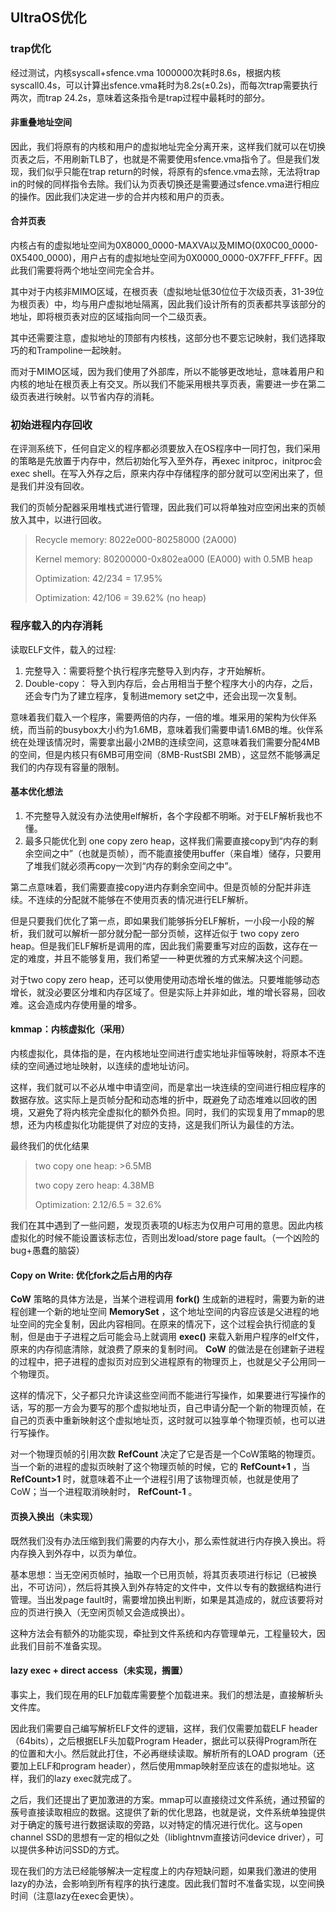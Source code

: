 ## UltraOS优化

### trap优化

经过测试，内核syscall+sfence.vma 1000000次耗时8.6s，根据内核syscall0.4s，可以计算出sfence.vma耗时为8.2s(±0.2s)，而每次trap需要执行两次，而trap 24.2s，意味着这条指令是trap过程中最耗时的部分。

#### 非重叠地址空间

因此，我们将原有的内核和用户的虚拟地址完全分离开来，这样我们就可以在切换页表之后，不用刷新TLB了，也就是不需要使用sfence.vma指令了。但是我们发现，我们似乎只能在trap return的时候，将原有的sfence.vma去除，无法将trap in的时候的同样指令去除。我们认为页表切换还是需要通过sfence.vma进行相应的操作。因此我们决定进一步的合并内核和用户的页表。

#### 合并页表

内核占有的虚拟地址空间为0X8000_0000-MAXVA以及MIMO(0X0C00_0000-0X5400_0000)，用户占有的虚拟地址空间为0X0000_0000-0X7FFF_FFFF。因此我们需要将两个地址空间完全合并。

其中对于内核非MIMO区域，在根页表（虚拟地址低30位位于次级页表，31-39位为根页表）中，均与用户虚拟地址隔离，因此我们设计所有的页表都共享该部分的地址，即将根页表对应的区域指向同一个二级页表。

其中还需要注意，虚拟地址的顶部有内核栈，这部分也不要忘记映射，我们选择取巧的和Trampoline一起映射。

而对于MIMO区域，因为我们使用了外部库，所以不能够更改地址，意味着用户和内核的地址在根页表上有交叉。所以我们不能采用根共享页表，需要进一步在第二级页表进行映射。以节省内存的消耗。

### 初始进程内存回收

在评测系统下，任何自定义的程序都必须要放入在OS程序中一同打包，我们采用的策略是先放置于内存中，然后初始化写入至外存，再exec initproc，initproc会exec shell。在写入外存之后，原来内存中存储程序的部分就可以空闲出来了，但是我们并没有回收。

我们的页帧分配器采用堆栈式进行管理，因此我们可以将单独对应空闲出来的页帧放入其中，以进行回收。

> Recycle memory: 8022e000-80258000 (2A000)
> 
> Kernel memory: 80200000-0x802ea000 (EA000) with 0.5MB heap
>
> Optimization: 42/234 = 17.95%
>
> Optimization: 42/106 = 39.62% (no heap)


### 程序载入的内存消耗

读取ELF文件，载入的过程:

1. 完整导入：需要将整个执行程序完整导入到内存，才开始解析。
2. Double-copy： 导入到内存后，会占用相当于整个程序大小的内存，之后，还会专门为了建立程序，复制进memory set之中，还会出现一次复制。

意味着我们载入一个程序，需要两倍的内存，一倍的堆。堆采用的架构为伙伴系统，而当前的busybox大小约为1.6MB，意味着我们需要申请1.6MB的堆。伙伴系统在处理该情况时，需要拿出最小2MB的连续空间，这意味着我们需要分配4MB的空间，但是内核只有6MB可用空间（8MB-RustSBI 2MB），这显然不能够满足我们的内存现有容量的限制。

#### 基本优化想法

1. 不完整导入就没有办法使用elf解析，各个字段都不明晰。对于ELF解析我也不懂。
2. 最多只能优化到 one copy zero heap，这样我们需要直接copy到“内存的剩余空间之中”（也就是页帧），而不能直接使用buffer（来自堆）储存，只要用了堆我们就必须再copy一次到“内存的剩余空间之中”。

第二点意味着，我们需要直接copy进内存剩余空间中。但是页帧的分配并非连续。不连续的分配就不能够在不使用页表的情况进行ELF解析。

但是只要我们优化了第一点，即如果我们能够拆分ELF解析，一小段一小段的解析，我们就可以解析一部分就分配一部分页帧，这样近似于 two copy zero heap。但是我们ELF解析是调用的库，因此我们需要重写对应的函数，这存在一定的难度，并且不能够复用，我们希望一一种更优雅的方式来解决这个问题。

对于two copy zero heap，还可以使用使用动态增长堆的做法。只要堆能够动态增长，就没必要区分堆和内存区域了。但是实际上并非如此，堆的增长容易，回收难。这会造成内存使用量的增多。

#### kmmap：内核虚拟化（采用）

内核虚拟化，具体指的是，在内核地址空间进行虚实地址非恒等映射，将原本不连续的空间通过地址映射，以连续的虚地址访问。

这样，我们就可以不必从堆中申请空间，而是拿出一块连续的空间进行相应程序的数据存放。这实际上是页帧分配和动态堆的折中，既避免了动态堆难以回收的困境，又避免了将内核完全虚拟化的额外负担。同时，我们的实现复用了mmap的思想，还为内核虚拟化功能提供了对应的支持，这是我们所认为最佳的方法。

最终我们的优化结果
> two copy one heap: >6.5MB
> 
> two copy zero heap: 4.38MB
>
> Optimization: 2.12/6.5 = 32.6%
>

我们在其中遇到了一些问题，发现页表项的U标志为仅用户可用的意思。因此内核虚拟化的时候不能设置该标志位，否则出发load/store page fault。（一个凶险的bug+愚蠢的脑袋）

#### Copy on Write: 优化fork之后占用的内存

__CoW__ 策略的具体方法是，当某个进程调用 __fork()__ 生成新的进程时，需要为新的进程创建一个新的地址空间 __MemorySet__ ，这个地址空间的内容应该是父进程的地址空间的完全复制，因此内容相同。在原来的情况下，这个过程会执行彻底的复制，但是由于子进程之后可能会马上就调用 __exec()__ 来载入新用户程序的elf文件，原来的内存彻底清除，就浪费了原来的复制时间。 __CoW__ 的做法是在创建新子进程的过程中，把子进程的虚拟页对应到父进程原有的物理页上，也就是父子公用同一个物理页。

这样的情况下，父子都只允许读这些空间而不能进行写操作，如果要进行写操作的话，写的那一方会为要写的那个虚拟地址页，自己申请分配一个新的物理页帧，在自己的页表中重新映射这个虚拟地址页，这时就可以独享单个物理页帧，也可以进行写操作。

对一个物理页帧的引用次数 __RefCount__ 决定了它是否是一个CoW策略的物理页。当一个新的进程的虚拟页映射了这个物理页帧的时候，它的 __RefCount+1__ ，当 __RefCount>1__ 时，就意味着不止一个进程引用了该物理页帧，也就是使用了CoW；当一个进程取消映射时， __RefCount-1__ 。

#### 页换入换出（未实现）

既然我们没有办法压缩到我们需要的内存大小，那么索性就进行内存换入换出。将内存换入到外存中，以页为单位。

基本思想：当无空闲页帧时，抽取一个已用页帧，将其页表项进行标记（已被换出，不可访问），然后将其换入到外存特定的文件中，文件以专有的数据结构进行管理。当出发page fault时，需要增加换出判断，如果是其造成的，就应该要将对应的页进行换入（无空闲页帧又会造成换出）。

这种方法会有额外的功能实现，牵扯到文件系统和内存管理单元，工程量较大，因此我们目前不准备实现。


#### lazy exec + direct access（未实现，搁置）

事实上，我们现在用的ELF加载库需要整个加载进来。我们的想法是，直接解析头文件库。

因此我们需要自己编写解析ELF文件的逻辑，这样，我们仅需要加载ELF header（64bits），之后根据ELF头加载Program Header，据此可以获得Program所在的位置和大小。然后就此打住，不必再继续读取。解析所有的LOAD program（还要加上ELF和program header），然后使用mmap映射至应该在的虚拟地址。这样，我们的lazy exec就完成了。

之后，我们还提出了更加激进的方案。mmap可以直接绕过文件系统，通过预留的蔟号直接读取相应的数据。这提供了新的优化思路，也就是说，文件系统单独提供对于确定的簇号进行数据读取的旁路，以对特定的情况进行优化。这与open channel SSD的思想有一定的相似之处（liblightnvm直接访问device driver），可以提供多种访问SSD的方式。

现在我们的方法已经能够解决一定程度上的内存短缺问题，如果我们激进的使用lazy的办法，会影响到所有程序的执行速度。因此我们暂时不准备实现，以空间换时间（注意lazy在exec会更快）。